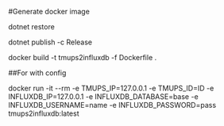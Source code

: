 #Generate docker image

dotnet restore

dotnet publish -c Release

docker build -t tmups2influxdb -f Dockerfile .

##For with config

docker run -it --rm -e TMUPS_IP=127.0.0.1 -e TMUPS_ID=ID -e INFLUXDB_IP=127.0.0.1 -e INFLUXDB_DATABASE=base -e INFLUXDB_USERNAME=name -e INFLUXDB_PASSWORD=pass tmups2influxdb:latest 

